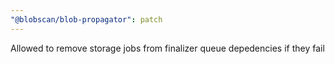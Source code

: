 ```yaml
---
"@blobscan/blob-propagator": patch
---
```


Allowed to remove storage jobs from finalizer queue depedencies if they fail
